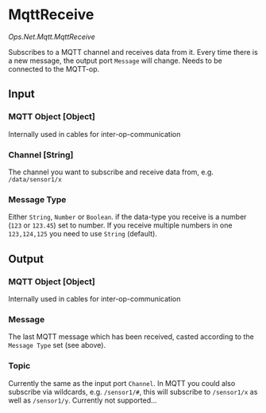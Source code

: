 # MqttReceive

*Ops.Net.Mqtt.MqttReceive*

Subscribes to a MQTT channel and receives data from it. Every time there is a new message, the output port `Message` will change. Needs to be connected to the MQTT-op.

## Input

### MQTT Object [Object]

Internally used in cables for inter-op-communication

### Channel [String]

The channel you want to subscribe and receive data from, e.g. `/data/sensor1/x`

### Message Type

Either `String`, `Number` or `Boolean`. if the data-type you receive is a number (`123` or `123.45`) set to number. If you receive multiple numbers in one `123,124,125` you need to use `String` (default).

## Output

### MQTT Object [Object]

Internally used in cables for inter-op-communication

### Message

The last MQTT message which has been received, casted according to the `Message Type` set (see above).

### Topic

Currently the same as the input port `Channel`. In MQTT you could also subscribe via wildcards, e.g. `/sensor1/#`, this will subscribe to `/sensor1/x` as well as `/sensor1/y`. Currently not supported…